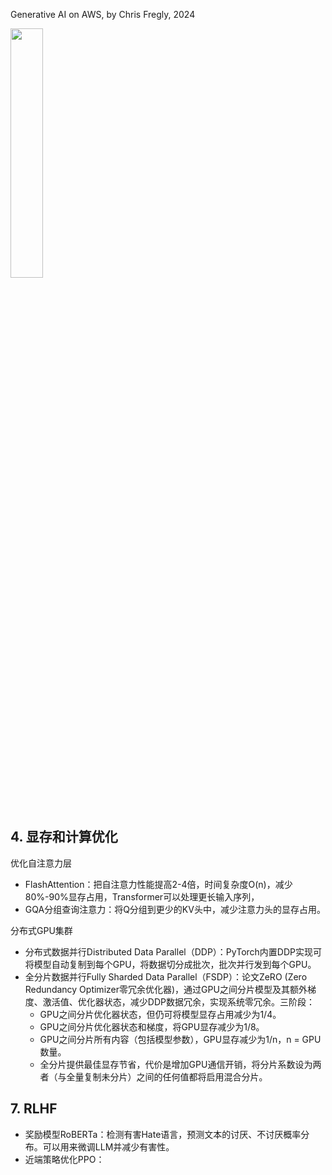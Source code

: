 Generative AI on AWS, by Chris Fregly, 2024

<img src="https://github.com/user-attachments/assets/c04f9aa4-6563-4e9b-ad78-03ebd36cc9ec" width="32%" height="32%">

## 4. 显存和计算优化

优化自注意力层
- FlashAttention：把自注意力性能提高2-4倍，时间复杂度O(n)，减少80%-90%显存占用，Transformer可以处理更长输入序列，
- GQA分组查询注意力：将Q分组到更少的KV头中，减少注意力头的显存占用。

分布式GPU集群
- 分布式数据并行Distributed Data Parallel（DDP）：PyTorch内置DDP实现可将模型自动复制到每个GPU，将数据切分成批次，批次并行发到每个GPU。
- 全分片数据并行Fully Sharded Data Parallel（FSDP）：论文ZeRO (Zero Redundancy Optimizer零冗余优化器)，通过GPU之间分片模型及其额外梯度、激活值、优化器状态，减少DDP数据冗余，实现系统零冗余。三阶段：
  - GPU之间分片优化器状态，但仍可将模型显存占用减少为1/4。
  - GPU之间分片优化器状态和梯度，将GPU显存减少为1/8。
  - GPU之间分片所有内容（包括模型参数），GPU显存减少为1/n，n = GPU数量。
  - 全分片提供最佳显存节省，代价是增加GPU通信开销，将分片系数设为两者（与全量复制未分片）之间的任何值都将启用混合分片。
 
## 7. RLHF

- 奖励模型RoBERTa：检测有害Hate语言，预测文本的讨厌、不讨厌概率分布。可以用来微调LLM并减少有害性。
- 近端策略优化PPO：

